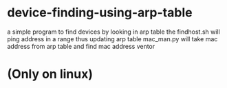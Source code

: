 # device-finding-using-arp-table
a simple program to find devices by looking in arp table
the findhost.sh will ping address in a range thus updating arp table
mac_man.py will take mac address from arp table and find mac address ventor
# (Only on linux)
